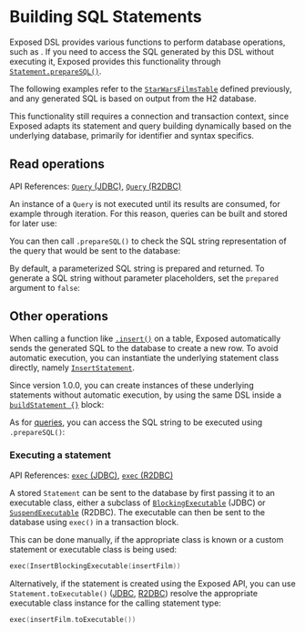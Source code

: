 <show-structure for="chapter,procedure" depth="2"/>

# Building SQL Statements

Exposed DSL provides various functions to perform database operations, such as [](DSL-CRUD-operations.topic).
If you need to access the SQL generated by this DSL without executing it,
Exposed provides this functionality through [`Statement.prepareSQL()`](https://jetbrains.github.io/Exposed/api/exposed-core/org.jetbrains.exposed.v1.core.statements/-statement/prepare-s-q-l.html).

The following examples refer to the [`StarWarsFilmsTable`](DSL-Table-Types.topic) defined previously, and any generated
SQL is based on output from the H2 database.

<note>
This functionality still requires a connection and transaction context, since Exposed adapts its statement and query
building dynamically based on the underlying database, primarily for identifier and syntax specifics.
</note>

## Read operations

<tldr>
    <p>API References: <a href="https://jetbrains.github.io/Exposed/api/exposed-jdbc/org.jetbrains.exposed.v1.jdbc/-query/index.html"><code>Query</code> (JDBC)</a>, 
    <a href="https://jetbrains.github.io/Exposed/api/exposed-r2dbc/org.jetbrains.exposed.v1.r2dbc/-query/index.html"><code>Query</code> (R2DBC)</a>  
    </p>
</tldr>

An instance of a `Query` is not executed until its results are consumed, for example through iteration.
For this reason, queries can be built and stored for later use:

<code-block lang="kotlin"
    src="exposed-dsl/src/main/kotlin/org/example/examples/BuildStatementExamples.kt"
    include-symbol="filmQuery"/>

You can then call `.prepareSQL()` to check the SQL string representation of the query that would be sent to the database:

<code-block lang="kotlin"
    src="exposed-dsl/src/main/kotlin/org/example/examples/BuildStatementExamples.kt"
    include-symbol="querySql"/>

<code-block lang="kotlin"
    src="exposed-dsl/src/main/kotlin/org/example/examples/BuildStatementExamples.kt"
    include-lines="27-29"/>

By default, a parameterized SQL string is prepared and returned. To generate a SQL string without parameter placeholders,
set the `prepared` argument to `false`:

<code-block lang="kotlin"
    src="exposed-dsl/src/main/kotlin/org/example/examples/BuildStatementExamples.kt"
    include-symbol="fullQuerySql"/>

<code-block lang="kotlin"
    src="exposed-dsl/src/main/kotlin/org/example/examples/BuildStatementExamples.kt"
    include-lines="38-40"/>

## Other operations

When calling a function like [`.insert()`](DSL-CRUD-operations.topic#insert) on a table, Exposed automatically sends the generated SQL
to the database to create a new row. To avoid automatic execution, you can instantiate the underlying statement class directly, namely
[`InsertStatement`](https://jetbrains.github.io/Exposed/api/exposed-core/org.jetbrains.exposed.v1.core.statements/-insert-statement/index.html).

Since version 1.0.0, you can create instances of these underlying statements without automatic execution, by using
the same DSL inside a [`buildStatement {}`](https://jetbrains.github.io/Exposed/api/exposed-core/org.jetbrains.exposed.v1.core.statements/build-statement.html) block:

<code-block lang="kotlin"
    src="exposed-dsl/src/main/kotlin/org/example/examples/BuildStatementExamples.kt"
    include-symbol="insertFilm"/>

As for [queries](#read-operations), you can access the SQL string to be executed using `.prepareSQL()`:

<code-block lang="kotlin"
    src="exposed-dsl/src/main/kotlin/org/example/examples/BuildStatementExamples.kt"
    include-symbol="preparedSql"/>

<code-block lang="kotlin"
    src="exposed-dsl/src/main/kotlin/org/example/examples/BuildStatementExamples.kt"
    include-lines="57"/>

<code-block lang="kotlin"
    src="exposed-dsl/src/main/kotlin/org/example/examples/BuildStatementExamples.kt"
    include-symbol="fullSql"/>

<code-block lang="kotlin"
    src="exposed-dsl/src/main/kotlin/org/example/examples/BuildStatementExamples.kt"
    include-lines="64"/>

### Executing a statement

<tldr>
    <p>API References: <a href="https://jetbrains.github.io/Exposed/api/exposed-jdbc/org.jetbrains.exposed.v1.jdbc/-jdbc-transaction/exec.html"><code>exec</code> (JDBC)</a>, 
    <a href="https://jetbrains.github.io/Exposed/api/exposed-r2dbc/org.jetbrains.exposed.v1.r2dbc/-r2dbc-transaction/exec.html"><code>exec</code> (R2DBC)</a>  
    </p>
</tldr>

A stored `Statement` can be sent to the database by first passing it to an executable class, either a subclass
of [`BlockingExecutable`](https://jetbrains.github.io/Exposed/api/exposed-jdbc/org.jetbrains.exposed.v1.jdbc.statements/-blocking-executable/index.html) (JDBC)
or [`SuspendExecutable`](https://jetbrains.github.io/Exposed/api/exposed-r2dbc/org.jetbrains.exposed.v1.r2dbc.statements/-suspend-executable/index.html) (R2DBC).
The executable can then be sent to the database using `exec()` in a transaction block.

This can be done manually, if the appropriate class is known or a custom statement or executable class is being used:

```kotlin
exec(InsertBlockingExecutable(insertFilm))
```

Alternatively, if the statement is created using the Exposed API, you can use `Statement.toExecutable()`
([JDBC](https://jetbrains.github.io/Exposed/api/exposed-jdbc/org.jetbrains.exposed.v1.jdbc.statements/to-executable.html),
[R2DBC](https://jetbrains.github.io/Exposed/api/exposed-r2dbc/org.jetbrains.exposed.v1.r2dbc.statements/to-executable.html))
resolve the appropriate executable class instance for the calling statement type:

```kotlin
exec(insertFilm.toExecutable())
```

